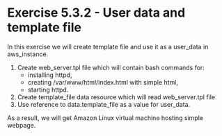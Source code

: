 # Exercise 5.3.2 - User data and template file

In this exercise we will create template file and use it as a user_data in aws_instance.

1. Create web_server.tpl file which will contain bash commands for:
    - installing httpd,
    - creating /var/www/html/index.html with simple html,
    - starting httpd.
2. Create template_file data resource which will read web_server.tpl file
3. Use reference to data.template_file as a value for user_data.

As a result, we will get Amazon Linux virtual machine hosting simple webpage.
